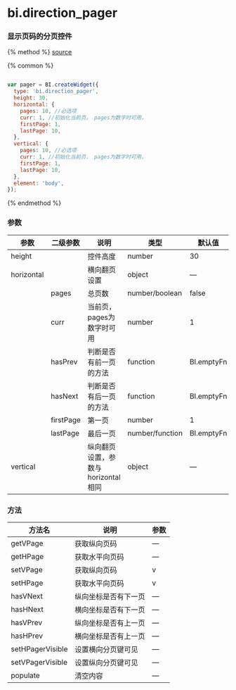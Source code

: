 # bi.direction_pager

### 显示页码的分页控件

{% method %}
[source](https://jsfiddle.net/fineui/vyc36s2a/)

{% common %}
```javascript

var pager = BI.createWidget({
  type: 'bi.direction_pager',
  height: 30,
  horizontal: {
  	pages: 10, //必选项
  	curr: 1, //初始化当前页， pages为数字时可用，
  	firstPage: 1,
    lastPage: 10,
  },
  vertical: {
  	pages: 10, //必选项
  	curr: 1, //初始化当前页， pages为数字时可用，
  	firstPage: 1,
    lastPage: 10,
  },
  element: 'body',
});

```

{% endmethod %}

### 参数

| 参数         | 二级参数      | 说明                     | 类型              | 默认值        |
| ---------- | --------- | ---------------------- | --------------- | ---------- |
| height     |           | 控件高度                   | number          | 30         |
| horizontal |           | 横向翻页设置                 | object          | —          |
|            | pages     | 总页数                    | number/boolean     | false      |
|            | curr      | 当前页， pages为数字时可用       | number          | 1          |
|            | hasPrev   | 判断是否有前一页的方法            | function        | BI.emptyFn |
|            | hasNext   | 判断是否有后一页的方法            | function        | BI.emptyFn |
|            | firstPage | 第一页                    | number          | 1          |
|            | lastPage  | 最后一页                   | number/function | BI.emptyFn |
| vertical   |           | 纵向翻页设置，参数与horizontal相同 | object          | —          |



### 方法

| 方法名              | 说明         | 参数   |
| ---------------- | ---------- | ---- |
| getVPage         | 获取纵向页码     | —    |
| getHPage         | 获取水平向页码    | —    |
| setVPage         | 获取纵向页码     | v    |
| setHPage         | 获取水平向页码    | v    |
| hasVNext         | 纵向坐标是否有下一页 | —    |
| hasHNext         | 横向坐标是否有下一页 | —    |
| hasVPrev         | 纵向坐标是否有上一页 | —    |
| hasHPrev         | 横向坐标是否有上一页 | —    |
| setHPagerVisible | 设置横向分页键可见  | —    |
| setVPagerVisible | 设置纵向分页键可见  | —    |
| populate         | 清空内容       | —    |

